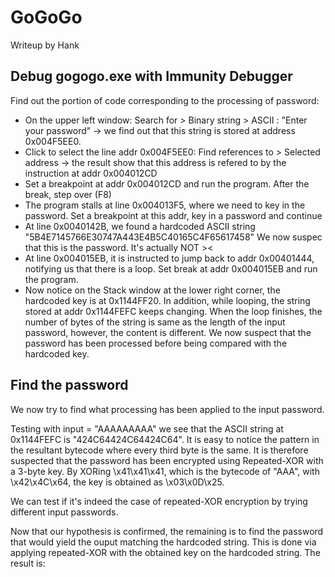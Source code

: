 # GoGoGo
Writeup by Hank

## Debug gogogo.exe with Immunity Debugger
Find out the portion of code corresponding to the processing of password:
- On the upper left window: Search for > Binary string > ASCII : "Enter your password" -> we find out that this string is stored at address 0x004F5EE0.
- Click to select the line addr 0x004F5EE0: Find references to > Selected address -> the result show that this address is refered to by the instruction at addr 0x004012CD
- Set a breakpoint at addr 0x004012CD and run the program. After the break, step over (F8)
- The program stalls at line 0x004013F5, where we need to key in the password. Set a breakpoint at this addr, key in a password and continue
- At line 0x0040142B, we found a hardcoded ASCII string "5B4E7145766E30747A443E4B5C40165C4F65617458"
We now suspec that this is the password.
It's actually NOT ><
- At line 0x004015EB, it is instructed to jump back to addr 0x00401444, notifying us that there is a loop. Set break at addr 0x004015EB and run the program.
- Now notice on the Stack window at the lower right corner, the hardcoded key is at 0x1144FF20. In addition, while looping, the string stored at addr 0x1144FEFC keeps changing. When the loop finishes, the number of bytes of the string is same as the length of the input password, however, the content is different.
We now suspect that the password has been processed before being compared with the hardcoded key.

## Find the password
We now try to find what processing has been applied to the input password.

Testing with input = "AAAAAAAAA" we see that the ASCII string at 0x1144FEFC is "424C64424C64424C64".
It is easy to notice the pattern in the resultant bytecode where every third byte is the same.
It is therefore suspected that the password has been encrypted using Repeated-XOR with a 3-byte key.
By XORing \x41\x41\x41, which is the bytecode of "AAA", with \x42\x4C\x64, the key is obtained as \x03\x0D\x25.

We can test if it's indeed the case of repeated-XOR encryption by trying different input passwords.

Now that our hypothesis is confirmed, the remaining is to find the password that would yield the ouput matching the hardcoded string. This is done via applying repeated-XOR with the obtained key on the hardcoded string.
The result is:
<FIND IT YOURSELF>


